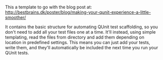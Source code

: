 This a template to go with the blog post at: http://bestbrains.dk/poster/blog/making-your-qunit-experience-a-little-smoother/

It contains the basic structure for automating QUnit test scaffolding, so you don't need to add all your test files one at a time. It'll instead, using simple templating, read the files from directory and add them depending on location in predefined settings. This means you can just add your tests, write them, and they'll automatically be included the next time you run your QUnit tests.